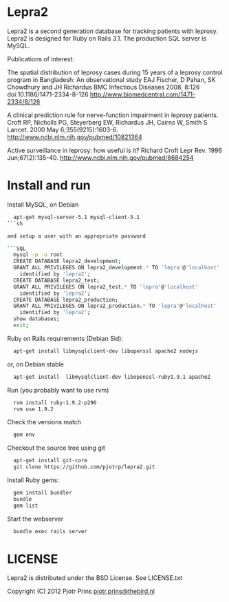 # Lepra2

Lepra2 is a second generation database for tracking patients with
leprosy. Lepra2 is designed for Ruby on Rails 3.1. The production SQL
server is MySQL.

Publications of interest:


  The spatial distribution of leprosy cases during 15 years of a leprosy control program in Bangladesh: An observational study
  EAJ Fischer, D Pahan, SK Chowdhury and JH Richardus
  BMC Infectious Diseases 2008, 8:126 doi:10.1186/1471-2334-8-126
  http://www.biomedcentral.com/1471-2334/8/126

  A clinical prediction rule for nerve-function impairment in leprosy patients.
  Croft RP, Nicholls PG, Steyerberg EW, Richardus JH, Cairns W, Smith S
  Lancet. 2000 May 6;355(9215):1603-6.
  http://www.ncbi.nlm.nih.gov/pubmed/10821364

  Active surveillance in leprosy: how useful is it? 
  Richard Croft
  Lepr Rev. 1996 Jun;67(2):135-40.
  http://www.ncbi.nlm.nih.gov/pubmed/8684254

# Install and run

Install MySQL, on Debian

```sh
  apt-get mysql-server-5.1 mysql-client-5.1
```sh

and setup a user with an appropriate password

```SQL
  mysql -p -u root
  CREATE DATABASE lepra2_development;
  GRANT ALL PRIVILEGES ON lepra2_development.* TO 'lepra'@'localhost'
    identified by 'lepra2';
  CREATE DATABASE lepra2_test;
  GRANT ALL PRIVILEGES ON lepra2_test.* TO 'lepra'@'localhost'
    identified by 'lepra2';
  CREATE DATABASE lepra2_production;
  GRANT ALL PRIVILEGES ON lepra2_production.* TO 'lepra'@'localhost'
    identified by 'lepra2';
  show databases;
  exit;
```

Ruby on Rails requirements (Debian Sid):

```sh
  apt-get install libmysqlclient-dev libopenssl apache2 nodejs 
```

or, on Debian stable

```sh
  apt-get install  libmysqlclient-dev libopenssl-ruby1.9.1 apache2 
```
  
Run (you probably want to use rvm)

```sh
  rvm install ruby-1.9.2-p290
  rvm use 1.9.2
```

Check the versions match

```sh
  gem env    
```

Checkout the source tree using git

```sh
  apt-get install git-core
  git clone https://github.com/pjotrp/lepra2.git
```

Install Ruby gems:

```sh
  gem install bundler
  bundle
  gem list
```

Start the webserver

```sh
  bundle exec rails server
```

# LICENSE

Lepra2 is distributed under the BSD License. See LICENSE.txt

Copyright (C) 2012 Pjotr Prins <pjotr.prins@thebird.nl>
